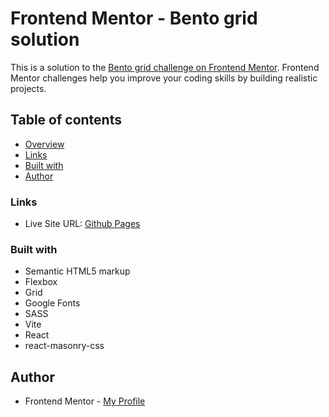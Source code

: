 # Frontend Mentor - Bento grid solution

This is a solution to the [Bento grid challenge on Frontend Mentor](https://www.frontendmentor.io/challenges/bento-grid-RMydElrlOj). Frontend Mentor challenges help you improve your coding skills by building realistic projects.

## Table of contents

- [Overview](#overview)
- [Links](#links)
- [Built with](#built-with)
- [Author](#author)

### Links

- Live Site URL: [Github Pages](https://githubURL)

### Built with

- Semantic HTML5 markup
- Flexbox
- Grid
- Google Fonts
- SASS
- Vite
- React
- react-masonry-css

## Author

- Frontend Mentor - [My Profile](https://www.frontendmentor.io/profile/Pkthunder87)
